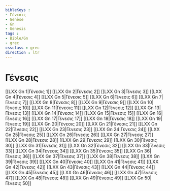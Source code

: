 ```yaml
---
bibleKeys : 
- Γένεσις
- Genèse
- Gn
- Genesis
tags : 
- Bible/Gn
- grec
cssclass : grec
direction : ltr
---
```


# Γένεσις

[[LXX Gn 1|Γένεσις 1]]
[[LXX Gn 2|Γένεσις 2]]
[[LXX Gn 3|Γένεσις 3]]
[[LXX Gn 4|Γένεσις 4]]
[[LXX Gn 5|Γένεσις 5]]
[[LXX Gn 6|Γένεσις 6]]
[[LXX Gn 7|Γένεσις 7]]
[[LXX Gn 8|Γένεσις 8]]
[[LXX Gn 9|Γένεσις 9]]
[[LXX Gn 10|Γένεσις 10]]
[[LXX Gn 11|Γένεσις 11]]
[[LXX Gn 12|Γένεσις 12]]
[[LXX Gn 13|Γένεσις 13]]
[[LXX Gn 14|Γένεσις 14]]
[[LXX Gn 15|Γένεσις 15]]
[[LXX Gn 16|Γένεσις 16]]
[[LXX Gn 17|Γένεσις 17]]
[[LXX Gn 18|Γένεσις 18]]
[[LXX Gn 19|Γένεσις 19]]
[[LXX Gn 20|Γένεσις 20]]
[[LXX Gn 21|Γένεσις 21]]
[[LXX Gn 22|Γένεσις 22]]
[[LXX Gn 23|Γένεσις 23]]
[[LXX Gn 24|Γένεσις 24]]
[[LXX Gn 25|Γένεσις 25]]
[[LXX Gn 26|Γένεσις 26]]
[[LXX Gn 27|Γένεσις 27]]
[[LXX Gn 28|Γένεσις 28]]
[[LXX Gn 29|Γένεσις 29]]
[[LXX Gn 30|Γένεσις 30]]
[[LXX Gn 31|Γένεσις 31]]
[[LXX Gn 32|Γένεσις 32]]
[[LXX Gn 33|Γένεσις 33]]
[[LXX Gn 34|Γένεσις 34]]
[[LXX Gn 35|Γένεσις 35]]
[[LXX Gn 36|Γένεσις 36]]
[[LXX Gn 37|Γένεσις 37]]
[[LXX Gn 38|Γένεσις 38]]
[[LXX Gn 39|Γένεσις 39]]
[[LXX Gn 40|Γένεσις 40]]
[[LXX Gn 41|Γένεσις 41]]
[[LXX Gn 42|Γένεσις 42]]
[[LXX Gn 43|Γένεσις 43]]
[[LXX Gn 44|Γένεσις 44]]
[[LXX Gn 45|Γένεσις 45]]
[[LXX Gn 46|Γένεσις 46]]
[[LXX Gn 47|Γένεσις 47]]
[[LXX Gn 48|Γένεσις 48]]
[[LXX Gn 49|Γένεσις 49]]
[[LXX Gn 50|Γένεσις 50]]
